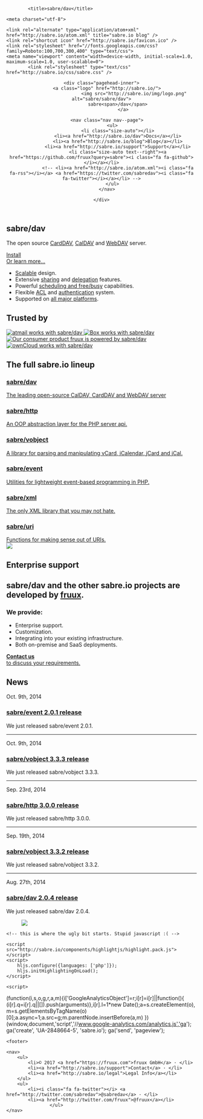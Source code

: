 <!DOCTYPE html>
<head>

    
  
            <title>sabre/dav</title>
    
    <meta charset="utf-8">

    <link rel="alternate" type="application/atom+xml" href="http://sabre.io/atom.xml" title="sabre.io blog" />
    <link rel="shortcut icon" href="http://sabre.io/favicon.ico" />
    <link rel="stylesheet" href="//fonts.googleapis.com/css?family=Roboto:100,700,300,400" type="text/css">
    <meta name="viewport" content="width=device-width, initial-scale=1.0, maximum-scale=1.0, user-scalable=0">
            <link rel="stylesheet" type="text/css" href="http://sabre.io/css/sabre.css" />
    
</head>
<body >
    <header class="pagehead">

    <div class="pagehead-inner">
        <a class="logo" href="http://sabre.io/">
                            <img src="http://sabre.io/img/logo.png" alt="sabre/sabre/dav">
                sabre<span>/dav</span>
                    </a>

        <nav class="nav nav--page">
            <ul>
                <li class="size-auto"></li>
                <li><a href="http://sabre.io/dav">Docs</a></li>
                <li><a href="http://sabre.io/blog">Blog</a></li>
                <li><a href="http://sabre.io/support">Support</a></li>
                <li class="size-auto text--right"><a href="https://github.com/fruux?query=sabre"><i class="fa fa-github"></i></a></li>
                <!-- <li><a href="http://sabre.io/atom.xml"><i class="fa fa-rss"></i></a> <a href="https://twitter.com/sabredav"><i class="fa fa-twitter"></i></a></li> -->
            </ul>
        </nav>

    </div>

</header>

    
    
<section class="box box--hero">
    <div class="box-wrapper">
        <h1>sabre/dav</h1>
        <div class="box-text">
            <p>
                The open source
                <a href="https://en.wikipedia.org/wiki/CardDAV">CardDAV</a>,
                <a href="https://en.wikipedia.org/wiki/CalDAV">CalDAV</a> and
                <a href="https://en.wikipedia.org/wiki/WebDAV">WebDAV</a> server.
            </p>
            <a class="install" href="http://sabre.io/dav/install">
                <i class="fa fa-download"></i>
                Install
            </a>
            <br>
            <a href="http://sabre.io/dav">Or learn more...</a>
        </div>
        <ul class="list-features">
            <li><i class="fa fa-fw fa-rocket"></i><a href="http://sabre.io/dav/scalability">Scalable</a> design.</li>
            <li><i class="fa fa-fw fa-share-alt"></i>Extensive <a href="http://sabre.io/dav/caldav-sharing">sharing</a> and <a href="http://sabre.io/dav/caldav-proxy">delegation</a> features.</li>
            <li><i class="fa fa-fw fa-clock-o"></i>Powerful <a href="http://sabre.io/dav/scheduling">scheduling and free/busy</a> capabilities.</li>
            <li><i class="fa fa-fw fa-lock"></i>Flexible <a href="http://sabre.io/dav/acl">ACL</a> and <a href="http://sabre.io/dav/authentication">authentication</a> system.</li>
            <li><i class="fa fa-fw fa-coffee"></i>Supported on <a href="http://sabre.io/dav/clients">all major platforms</a>.</li>
        </ul>
    </div>
</section>

<section class="box box--trusted">
    <div class="box-wrapper">
        <h1 class="box-headline">Trusted by</h1>
        <a href="https://www.atmail.com" title="sabre/dav is trusted by atmail.">
            <img src="http://sabre.io/img/trusted/atmail.png" alt="atmail works with sabre/dav">
        </a>
        <a href="http://tech.blog.box.com/2014/10/in-search-of-an-open-source-webdav-solution/" title="sabre/dav is trusted by Box.">
            <img src="http://sabre.io/img/trusted/box.png" alt="Box works with sabre/dav">
        </a>
        <a href="https://fruux.com" title="sabre/dav is developed by fruux.">
            <img src="http://sabre.io/img/trusted/fruux.png" alt="Our consumer product fruux is powered by sabre/dav">
        </a>
        <a href="http://owncloud.org" title="sabre/dav is trusted by ownCloud.">
            <img src="http://sabre.io/img/trusted/owncloud.png" alt="ownCloud works with sabre/dav">
        </a>
    </div>
</section>

<section class="box box--lineup">
    <div class="box-wrapper">
        <h1 class="box-headline">The full sabre.io lineup</h1>
        <a href="http://sabre.io/dav">
            <h3>sabre/dav</h3>
            The leading open-source CalDAV, CardDAV and WebDAV server
        </a>
        <a href="http://sabre.io/http">
            <h3>sabre/http</h3>
            An OOP abstraction layer for the PHP server api.
        </a>
        <a href="http://sabre.io/vobject">
            <h3>sabre/vobject</h3>
            A library for parsing and manipulating vCard, iCalendar, jCard and jCal.
        </a>
        <a href="http://sabre.io/event">
            <h3>sabre/event</h3>
            Utilities for lightweight event-based programming in PHP.
        </a>
        <a href="http://sabre.io/xml">
            <h3>sabre/xml</h3>
            The only XML library that you may not hate.
        </a>
        <a href="http://sabre.io/uri">
            <h3>sabre/uri</h3>
            Functions for making sense out of URIs.
        </a>
    </div>
</section>

<div class="box box--turquoise">
    <div class="box-wrapper">
        <section class="box box--enterprise">
            <a href="https://fruux.com"><img src="http://sabre.io/img/fruux_logo.png"></a>
            <h1>Enterprise support</h1>
            <h2>sabre/dav and the other sabre.io projects are developed by <a href="https://fruux.com/">fruux</a>.</h2>
            <div class="promo">
                <h3>We provide:</h3>
                <ul>
                    <li>Enterprise support.</li>
                    <li>Customization.</li>
                    <li>Integrating into your existing infrastructure.</lI>
                    <li>Both on-premise and SaaS deployments.</li>
                </ul>
            </div>
            <a href="mailto:sales@fruux.com" class="bubble">
                <i class="fa fa-2x fa-envelope-o"></i>
                <strong>Contact us</strong> <br>
                to discuss your requirements.
            </a>
        </section>
        <section class="box box--news">
            <h1>News</h1>
                            <article class="blog-entry">
                    <time>Oct. 9th, 2014</time>
                    <h1><a href="http://sabre.io/blog/2014/sabre-event-2.0.1-release">sabre/event 2.0.1 release</a></h1>
                    <p>We just released sabre/event 2.0.1.</article>
                <hr />                            <article class="blog-entry">
                    <time>Oct. 9th, 2014</time>
                    <h1><a href="http://sabre.io/blog/2014/sabre-vobject-3.3.3-release">sabre/vobject 3.3.3 release</a></h1>
                    <p>We just released sabre/vobject 3.3.3.</article>
                <hr />                            <article class="blog-entry">
                    <time>Sep. 23rd, 2014</time>
                    <h1><a href="http://sabre.io/blog/2014/sabre-http-3.0.0-release">sabre/http 3.0.0 release</a></h1>
                    <p>We just released sabre/http 3.0.0.</article>
                <hr />                            <article class="blog-entry">
                    <time>Sep. 19th, 2014</time>
                    <h1><a href="http://sabre.io/blog/2014/sabre-vobject-3.3.2-release">sabre/vobject 3.3.2 release</a></h1>
                    <p>We just released sabre/vobject 3.3.2.</article>
                <hr />                            <article class="blog-entry">
                    <time>Aug. 27th, 2014</time>
                    <h1><a href="http://sabre.io/blog/2014/sabre-dav-2.0.4-release">sabre/dav 2.0.4 release</a></h1>
                    <p>We just released sabre/dav 2.0.4.</article>
                                    </section>
    </div>
</div>

<figure class="bg--cloudy">
    <img src="http://sabre.io/img/home_background.jpg">
</figure>


    <!-- this is where the ugly bit starts. Stupid javascript :( -->

    <script src="http://sabre.io/components/highlightjs/highlight.pack.js"></script>
    <script>
        hljs.configure({languages: ['php']});
        hljs.initHighlightingOnLoad();
    </script>

    <script>
(function(i,s,o,g,r,a,m){i['GoogleAnalyticsObject']=r;i[r]=i[r]||function(){
(i[r].q=i[r].q||[]).push(arguments)},i[r].l=1*new Date();a=s.createElement(o),
m=s.getElementsByTagName(o)[0];a.async=1;a.src=g;m.parentNode.insertBefore(a,m)
})(window,document,'script','//www.google-analytics.com/analytics.js','ga');
ga('create', 'UA-2848664-5', 'sabre.io');
ga('send', 'pageview');
</script>

    
    <footer>

    <nav>
        <ul>
            <li>© 2017 <a href="https://fruux.com">fruux GmbH</a> · </li>
            <li><a href="http://sabre.io/support">Contact</a> · </li>
            <li><a href="http://sabre.io/legal">Legal Info</a></li>
        </ul>
        <ul>
            <li><i class="fa fa-twitter"></i> <a href="http://twitter.com/sabredav">@sabredav</a> · </li>
            <li><a href="http://twitter.com/fruux">@fruux</a></li>
                    </ul>
    </nav>

</footer>

</body>
